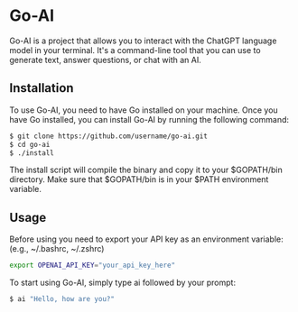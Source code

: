 # Go-AI

Go-AI is a project that allows you to interact with the ChatGPT language model in your terminal. It's a command-line tool that you can use to generate text, answer questions, or chat with an AI.

## Installation

To use Go-AI, you need to have Go installed on your machine. Once you have Go installed, you can install Go-AI by running the following command:

```bash
$ git clone https://github.com/username/go-ai.git
$ cd go-ai
$ ./install
```

The install script will compile the binary and copy it to your $GOPATH/bin directory. Make sure that $GOPATH/bin is in your $PATH environment variable.

## Usage

Before using you need to export your API key as an environment variable:
(e.g., ~/.bashrc, ~/.zshrc)

```bash
export OPENAI_API_KEY="your_api_key_here"
```

To start using Go-AI, simply type ai followed by your prompt:

```bash
$ ai "Hello, how are you?"
```
